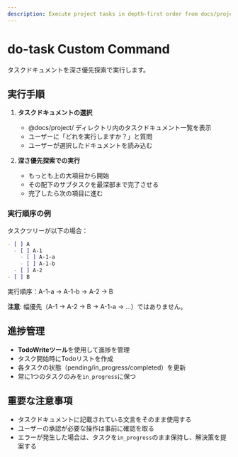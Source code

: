 ```yaml
---
description: Execute project tasks in depth-first order from docs/project/
---
```


# do-task Custom Command

タスクドキュメントを深さ優先探索で実行します。

## 実行手順

1. **タスクドキュメントの選択**
   - @docs/project/ ディレクトリ内のタスクドキュメント一覧を表示
   - ユーザーに「どれを実行しますか？」と質問
   - ユーザーが選択したドキュメントを読み込む

2. **深さ優先探索での実行**
   - もっとも上の大項目から開始
   - その配下のサブタスクを最深部まで完了させる
   - 完了したら次の項目に進む

### 実行順序の例

タスクツリーが以下の場合：

```markdown
- [ ] A
  - [ ] A-1
    - [ ] A-1-a
    - [ ] A-1-b
  - [ ] A-2
- [ ] B
```

実行順序：A-1-a → A-1-b → A-2 → B

**注意**: 幅優先（A-1 → A-2 → B → A-1-a → ...）ではありません。

## 進捗管理

- **TodoWriteツール**を使用して進捗を管理
- タスク開始時にTodoリストを作成
- 各タスクの状態（pending/in_progress/completed）を更新
- 常に1つのタスクのみを`in_progress`に保つ

## 重要な注意事項

- タスクドキュメントに記載されている文言をそのまま使用する
- ユーザーの承認が必要な操作は事前に確認を取る
- エラーが発生した場合は、タスクを`in_progress`のまま保持し、解決策を提案する
